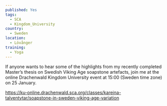 ```yaml
---
published: Yes
tags:
  - SCA
  - Kingdom_University
country:
  - Sweden
location:
  - Lövånger
training:
  - Yoga
---
```

If anyone wants to hear some of the highlights from my recently completed Master’s thesis on Swedish Viking Age soapstone artefacts, join me at the online Drachenwald Kingdom University event at 15:00 (Sweden time zone) on 25 January.

https://ku-online.drachenwald.sca.org/classes/kareina-talventytar/soapstone-in-sweden-viking-age-variation